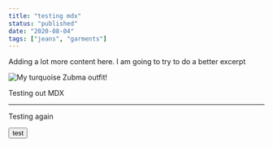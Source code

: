 ```yaml
---
title: "testing mdx"
status: "published"
date: "2020-08-04"
tags: ["jeans", "garments"]
---
```


Adding a lot more content here. I am going to try to do a better excerpt

![My turquoise Zubma outfit!](../images/workout_outfits/cover.jpg)

Testing out MDX

<hr endexcerpt="true"/>

Testing again 

<button>test</button>





